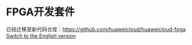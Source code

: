 ﻿# FPGA开发套件

已经迁移至新代码仓库：https://github.com/huaweicloud/huaweicloud-fpga
[Switch to the English version](./README.md)